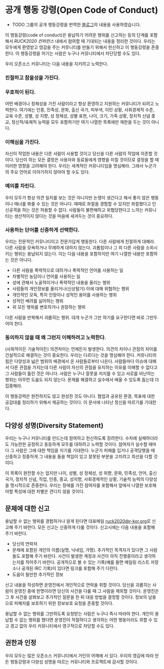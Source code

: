 # 공개 행동 강령(Open Code of Conduct)

* TODO 그룹의 공개 행동강령을 번역한 [블로그](https://blog.outsider.ne.kr/1158)의 내용을 사용하였습니다.

이 행동강령(code of conduct)은 용납하기 어려운 행위를 신고하는 등의 단계를 포함해서 *RUCK2020 컨퍼런스* 내에서 참여할 때 기대되는 내용을 정리한 것이다. 우리는 모두에게 환영받고 영감을 주는 커뮤니티를 만들기 위해서 헌신하고 이 행동강령을 존중한다. 이 행동강령을 어기는 사람은 누구나 커뮤니티에서 차단당할 수도 있다.

우리 오픈소스 커뮤니티는 다음 내용을 지키려고 노력한다.

### 친절하고 참을성을 가진다.
### 우호적이 된다.
어떤 배경이나 정체성을 가진 사람이라고 항상 환영하고 지원하는 커뮤니티가 되려고 노력한다. 여기에는 인종, 민족성, 문화, 출신 국가, 피부색, 이민 상황, 사회경제적 수준, 교육 수준, 성별, 성 지향, 성 정체성, 성별 표현, 나이, 크기, 가족 상황, 정치적 신념 종교, 정신적/육체적 능력을 모두 포함하기만 여기 나열한 목록에만 제한을 두는 것이 아니다.

### 이해심을 가진다.
자신이 작업한 내용은 다른 사람이 사용할 것이고 당신을 다른 사람의 작업에 의존할 것이다. 당신이 하는 모든 결정은 사용자와 동료들에게 영향을 미칠 것이므로 결정을 할 때 이러한 영향을 고려해야 한다. 우리는 세계적인 커뮤니티임을 명심해라. 그래서 누군가의 주요 언어로 이야기하지 않아야 할 수도 있다.
### 예의를 차린다.
우리 모두가 항상 의견 일치를 보는 것은 아니지만 논쟁이 생긴다고 해서 좋지 않은 행동이나 매너를 봐줄 수 있는 것은 아니다. 때때로 좌절을 경험할 수 있지만 좌절했다고 인신공격을 하는 것은 허용할 수 없다. 사람들이 불편해하고 위협당한다고 느끼는 커뮤니티는 생산적이지 않다는 것을 마음에 새겨두는 것이 중요하다.
### 사용하는 단어를 신중하게 선택한다.
우리는 전문적인 커뮤니티이고 전문가답게 행동한다. 다른 사람에게 친절하게 대해라. 다른 사람을 모욕하거나 무례하게 대하지 않는다. 괴롭힘이나 그 외 다른 사람을 소외시키는 행위는 용납되지 않는다. 이는 다음 내용을 포함하지만 여기 나열한 내용만 포함하는 것은 아니다.

- 다른 사람을 폭력적으로 대하거나 폭력적인 언어를 사용하는 일
- 차별적인 농담이나 언어를 사용하는 일
- 성에 관해서 노골적이거나 폭력적인 내용을 올리는 행위
- 사람들의 개인정보를 올리거나(신상털기) 이에 대해 위협하는 행위
- 개인적인 모독, 특히 인정이나 성적인 용어를 사용하는 행위
- 성적인 배려를 싫어하는 행위
- 위 모든 행위를 변호하거나 권장하는 행위

다른 사람을 반복해서 괴롭히는 행위. 대개 누군가 그만 하기를 요구한다면 바로 그만두어야 한다.
### 동의하지 않을 때 왜 그런지 이해하려고 노력한다.
(사회적이든 기술적이든) 의견차이는 언제든지 발생한다. 의견의 차이나 관점의 차이를 건설적으로 해결하는 것이 중요한다. 우리는 다르다는 것을 명심해야 한다. 커뮤니티의 힘은 다양성과 넓은 범위의 배경에서 온 사람들로부터 나온다. 사람들마다 이슈에 대해서 다른 관점을 가지는데 다른 사람이 자신의 관점을 유지하는 이유를 이해할 수 없다고 그 사람들이 틀린 것은 아니다. 사람은 누구나 잘못을 저지를 수 있고 서로를 비난하는 행위는 아무런 도움도 되지 않는다. 문제를 해결하고 실수에서 배울 수 있도록 돕는데 더 집중해라.

이 행동강력은 완전하지도 않고 완성한 것도 아니다. 협업과 공유된 환경, 목표에 대한 공감대를 정리하기 위해서 제공하는 것이다. 이 문서에 나타난 정신을 따르기를 기대한다.


## 다양성 성명(Diversity Statement)
우리는 누구나 커뮤니티를 만드는데 참여하고 헌신하도록 장려한다. 수차례 실패하더라도 가능한한 공정하고 동등하게 모두를 대하려고 노력할 것이다. 참여자가 실수할 때마다 그 사람은 그에 대한 책임을 지기를 기대한다. 누군가 피해를 입거나 공격당했을 때 신중하고 정중하게 그 내용을 들을 책임이 있고 잘못된 부분을 고치려고 최선을 다할 것이다.

이 목록이 완전할 수는 없지만 나이, 성별, 성 정체성, 성 취향, 문화, 민족성, 언어, 출신국가, 정치적 신념, 직업, 인종, 종교, 성지향, 사회경제적인 상황, 기술적 능력의 다양성을 명시적으로 존중한다. 우리는 장애를 가진 참여자를 포함해서 앞에서 나열한 보호해야할 특성에 대한 차별은 견디지 않을 것이다.


## 문제에 대한 신고
용납할 수 없는 행위를 경험하거나 알게 된다면 대표메일 <ruck2020@r-kor.org>로 신고해 주기 바란다. 모든 신고는 신중하게 다룰 것이다. 신고시에는 다음 내용을 포함해 주기 바란다.

- 당신의 연락처
- 문제에 포함된 개인의 이름(실명, 닉네임, 가명). 추가적인 목격자가 있다면 그 사람들도 포함해 주기 바란다. 사건이 발생한 계정과 사건이 아직 진행중이라고 생각하는지를 적어주기 바란다. 공개적으로 볼 수 있는 기록(예를 들면 메일링 리스트 저장소나 공개된 IRC 기록)이 있다면 링크를 포함해 주기 다란다.
- 도움이 될만한 추가적인 정보

신고 내용을 작성하면 운영진에서 개인적으로 연락을 취할 것이다. 당신을 괴롭히는 사람이 운영진 중에 한명이라면 당신의 사건을 다룰 때 그 사람을 제외할 것이다. 운영진은 그 후 사건을 살펴보고 추가적인 질문을 한 뒤 대응 방법을 결정할 것이다. 정보의 남용으로 피해자를 보호하기 위한 정보보호 요청을 존중할 것이다.

용납할 수 없는 행위를 그만하도록 요청받는 사람은 누구나 즉시 따라야 한다. 개인이 용납할 수 없는 행위를 했다면 운영진이 적절하다고 생각하는 어떤 행동이라도 취할 수 있고 경고 없이 우리 커뮤니티에서 영구적으로 차당할 수도 있다.


## 권한과 인정
우리 모두는 많은 오픈소스 커뮤니티에서 거인의 어깨에 서 있다. 우리의 영감에 따라 만든 행동강령과 다양성 성명을 따르는 커뮤니티와 프로젝트에 감사할 것이다.
